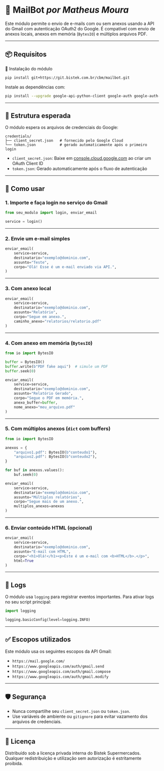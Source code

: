 # 📧 **MailBot** *por Matheus Moura*

Este módulo permite o envio de e-mails com ou sem anexos usando a API do Gmail com autenticação OAuth2 do Google. É compatível com envio de anexos locais, anexos em memória (`BytesIO`) e múltiplos arquivos PDF.

---

## 📦 Requisitos

🚀 Instalação do módulo

```bash
pip install git+https://git.bistek.com.br/cbm/mailbot.git
```

Instale as dependências com:

```bash
pip install --upgrade google-api-python-client google-auth google-auth-oauthlib
```

---

## 📁 Estrutura esperada

O módulo espera os arquivos de credenciais do Google:

```
credentials/
├── client_secret.json   # fornecido pelo Google Cloud
└── token.json           # gerado automaticamente após o primeiro login
```

- `client_secret.json`: Baixe em [console.cloud.google.com](https://console.cloud.google.com/) ao criar um OAuth Client ID
- `token.json`: Gerado automaticamente após o fluxo de autenticação

---

## 🚀 Como usar

### 1. **Importe e faça login no serviço do Gmail**

```python
from seu_modulo import login, enviar_email

service = login()
```

---

### 2. **Envie um e-mail simples**

```python
enviar_email(
    service=service,
    destinatario="exemplo@dominio.com",
    assunto="Teste",
    corpo="Olá! Esse é um e-mail enviado via API.",
)
```

---

### 3. **Com anexo local**

```python
enviar_email(
    service=service,
    destinatario="exemplo@dominio.com",
    assunto="Relatório",
    corpo="Segue em anexo.",
    caminho_anexo="relatorios/relatorio.pdf"
)
```

---

### 4. **Com anexo em memória (`BytesIO`)**

```python
from io import BytesIO

buffer = BytesIO()
buffer.write(b"PDF fake aqui")  # simule um PDF
buffer.seek(0)

enviar_email(
    service=service,
    destinatario="exemplo@dominio.com",
    assunto="Relatório Gerado",
    corpo="Segue o PDF em memória.",
    anexo_buffer=buffer,
    nome_anexo="meu_arquivo.pdf"
)
```

---

### 5. **Com múltiplos anexos (`dict` com buffers)**

```python
from io import BytesIO

anexos = {
    "arquivo1.pdf": BytesIO(b"conteudo1"),
    "arquivo2.pdf": BytesIO(b"conteudo2"),
}

for buf in anexos.values():
    buf.seek(0)

enviar_email(
    service=service,
    destinatario="exemplo@dominio.com",
    assunto="Múltiplos relatórios",
    corpo="Segue mais de um anexo.",
    multiplos_anexos=anexos
)
```

---

### 6. **Enviar conteúdo HTML (opcional)**

```python
enviar_email(
    service=service,
    destinatario="exemplo@dominio.com",
    assunto="E-mail com HTML",
    corpo="<h1>Olá!</h1><p>Este é um e-mail com <b>HTML</b>.</p>",
    html=True
)
```

---

## 📝 Logs

O módulo usa `logging` para registrar eventos importantes. Para ativar logs no seu script principal:

```python
import logging

logging.basicConfig(level=logging.INFO)
```

---

## ✅ Escopos utilizados

Este módulo usa os seguintes escopos da API Gmail:

- `https://mail.google.com/`
- `https://www.googleapis.com/auth/gmail.send`
- `https://www.googleapis.com/auth/gmail.compose`
- `https://www.googleapis.com/auth/gmail.modify`

---

## 🛡️ Segurança

- Nunca compartilhe seu `client_secret.json` ou `token.json`.
- Use variáveis de ambiente ou `gitignore` para evitar vazamento dos arquivos de credenciais.

---

## 📄 Licença

Distribuído sob a licença privada interna do Bistek Supermercados. Qualquer redistribuição e utilização sem autorização é estritamente proibida.